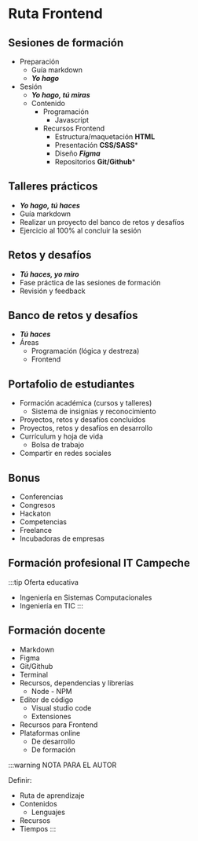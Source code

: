 # Ruta Frontend

## Sesiones de formación
- Preparación
    + Guía markdown
    + ***Yo hago***
- Sesión
    + ***Yo hago, tú miras***
    + Contenido
        * Programación
            - Javascript
        * Recursos Frontend
            - Estructura/maquetación **HTML**
            - Presentación **CSS/SASS***
            - Diseño ***Figma***
            - Repositorios **Git/Github***
            
## Talleres prácticos
- ***Yo hago, tú haces***
- Guía markdown
- Realizar un proyecto del banco de retos y desafíos
- Ejercicio al 100% al concluir la sesión

## Retos y desafíos
- ***Tú haces, yo miro***
- Fase práctica de las sesiones de formación
- Revisión y feedback

## Banco de retos y desafíos
- ***Tú haces***
- Áreas
    + Programación (lógica y destreza)
    + Frontend
    
## Portafolio de estudiantes
- Formación académica (cursos y talleres)
    + Sistema de insignias y reconocimiento
- Proyectos, retos y desafíos concluidos 
- Proyectos, retos y desafíos en desarrollo
- Currículum y hoja de vida
    + Bolsa de trabajo
- Compartir en redes sociales

## Bonus
- Conferencias
- Congresos
- Hackaton
- Competencias
- Freelance
- Incubadoras de empresas

## Formación profesional IT Campeche

:::tip Oferta educativa

- Ingeniería en Sistemas Computacionales
- Ingeniería en TIC
:::

## Formación docente
- Markdown
- Figma
- Git/Github
- Terminal
- Recursos, dependencias y librerías
    + Node - NPM
- Editor de código
    + Visual studio code
    + Extensiones
- Recursos para Frontend
- Plataformas online 
    + De desarrollo
    + De formación
    
:::warning NOTA PARA EL AUTOR

Definir:
- Ruta de aprendizaje
- Contenidos
    + Lenguajes
- Recursos
- Tiempos
:::
